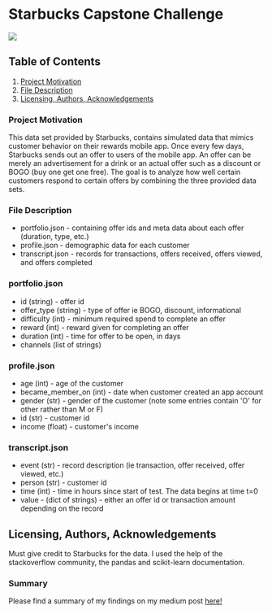 
# Starbucks Capstone Challenge
![](https://cdn.shortpixel.ai/client/q_lossy,ret_img,w_924/https://wichitaonthecheap.com/lotc-cms/wp-content/uploads/Starbucks-Happy-Hour-2.jpg)

## Table of Contents
1. [Project Motivation](#Project)
2. [File Description](#Description)
3. [Licensing, Authors, Acknowledgements](#License)

### <a name="Project"></a>Project Motivation
This data set provided by Starbucks, contains simulated data that mimics customer behavior on their rewards mobile app. Once every few days, Starbucks sends out an offer to users of the mobile app. An offer can be merely an advertisement for a drink or an actual offer such as a discount or BOGO (buy one get one free). The goal is to analyze how well certain customers respond to certain offers by combining the three provided data sets.

### <a name="Description"></a> File Description
* portfolio.json - containing offer ids and meta data about each offer (duration, type, etc.)
* profile.json - demographic data for each customer
* transcript.json - records for transactions, offers received, offers viewed, and offers completed

### portfolio.json
* id (string) - offer id
* offer_type (string) - type of offer ie BOGO, discount, informational
* difficulty (int) - minimum required spend to complete an offer
* reward (int) - reward given for completing an offer
* duration (int) - time for offer to be open, in days
* channels (list of strings)

### profile.json
* age (int) - age of the customer
* became_member_on (int) - date when customer created an app account
* gender (str) - gender of the customer (note some entries contain 'O' for other rather than M or F)
* id (str) - customer id
* income (float) - customer's income

### transcript.json
* event (str) - record description (ie transaction, offer received, offer viewed, etc.)
* person (str) - customer id
* time (int) - time in hours since start of test. The data begins at time t=0
* value - (dict of strings) - either an offer id or transaction amount depending on the record

## <a name="License"></a>Licensing, Authors, Acknowledgements
Must give credit to Starbucks for the data. I used the help of the stackoverflow community, the pandas and scikit-learn documentation.

### Summary
Please find a summary of my findings on my medium post [here!](https://antonio-f-bauer.medium.com/starbucks-capstone-project-666057305ac8)